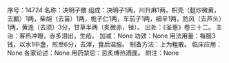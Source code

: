 序号：14724
名称：决明子散
组成：决明子1两，川升麻1两，枳壳（麸炒微黄，去瓤）1两，柴胡（去苗）1两，栀子仁1两，车前子1两，细辛1两，防风（去芦头）1两，黄连（去须）3分，甘草半两（炙微赤，锉）。
出处：《圣惠》卷三十二。
主治：客热冲眼，赤多泪出，生疮。
加减：None
功效：None
用法用量：每服3钱，以水1中盏，煎至6分，去滓，食后温服。
制备方法：上为粗散。
临床应用：None
各家论述：None
用药禁忌：忌炙煿热酒面。
附注：None
